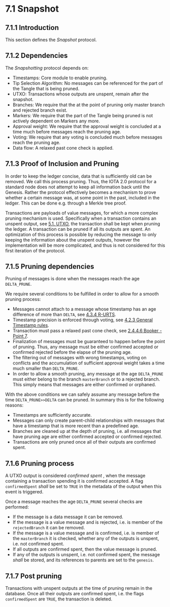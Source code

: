 # 7.1 Snapshot

## 7.1.1 Introduction
This section defines the *Snapshot* protocol.


## 7.1.2 Dependencies
The *Snapshotting* protocol depends on:

+ Timestamps: Core module to enable pruning.
+ Tip Selection Algorithm: No messages can be referenced for the part of the Tangle that is being pruned.
+ UTXO: Transactions whose outputs are unspent, remain after the snapshot.
+ Branches: We require that the at the point of pruning only master branch and rejected branch exist.
+ Markers: We require that the part of the Tangle being pruned is not actively dependent on Markers any more. 
+ Approval weight: We require that the approval weight is concluded at a time much before messages reach the pruning age.
+ Voting: We require that any voting is concluded much before messages reach the pruning age. 
+ Data flow: A relaxed past cone check is applied.


## 7.1.3 Proof of Inclusion and Pruning

In order to keep the ledger concise, data that is sufficiently old can be removed. We call this process pruning. Thus, the IOTA 2.0 protocol for a standard node does not attempt to keep all information back until the Genesis. Rather the protocol effectively becomes a mechanism to prove whether a certain message was, at some point in the past, included in the ledger. This can be done e.g. through a Merkle tree proof. 

Transactions are payloads of value messages, for which a more complex pruning mechanism is used. Specifically when a transaction contains an unspent output, see [5.1. UTXO](./5.1%20UTXO.md), the transaction shall be kept when pruning the ledger. A transaction can be pruned if all its outputs are spent. An optimization of this process is possible by reducing the message to only keeping the information about the unspent outputs, however the implementation will be more complicated, and thus is not considered for this first iteration of the protocol.

## 7.1.5 Pruning dependencies

Pruning of messages is done when the messages reach the age `DELTA_PRUNE`. 

We require several conditions to be fulfilled in order to allow for a smooth pruning process: 
- Messages cannot attach to a message whose timestamp has an age difference of more than `DELTA`, see [4.3.4 R-URTS](./4.3%20Tip%20Selection%20Algorithm.md/#4.3.4%20R-URTS).
- Timestamp precision is enforced through voting, see [4.2.3 General Timestamp rules](./4.2%20Timestamps.md/#4.2.3%20General%20Timestamp%20rules). 
- Transaction must pass a relaxed past cone check, see [2.4.4.6 Booker - Point 7](./2.4%20Data%20Flow.md/#2.4.4.6%20Booker). 
- Finalization of messages must be guaranteed to happen before the point of pruning. Thus, any message must be either confirmed accepted or confirmed rejected before the elapse of the pruning age. 
- The filtering out of messages with wrong timestamps, voting on conflicts and the accumulation of sufficient approval weight takes a time much smaller than `DELTA_PRUNE`. 
- In order to allow a smooth pruning, any message at the age `DELTA_PRUNE` must either belong to the branch `masterBranch` or to a rejected branch. This simply means that messages are either confirmed or orphaned. 

With the above conditions we can safely assume any message before the time `DELTA_PRUNE>>DELTA` can be pruned. In summary this is for the following reasons:
- Timestamps are sufficiently accurate.
- Messages can only create parent-child relationships with messages that have a timestamp that is more recent than a predefined age.
- Branches are cleaned up at the depth of pruning, i.e. all messages that have pruning age are either confirmed accepted or confirmed rejected.
- Transactions are only pruned once all of their outputs are confirmed spent. 


## 7.1.6 Pruning process

A UTXO output is considered *confirmed spent* , when the message containing a transaction spending it is confirmed accepted. A flag `confirmedSpent` *shall* be set to `TRUE` in the metadata of the output when this event is triggered.

Once a message reaches the age `DELTA_PRUNE` several checks are performed:

+ If the message is a data message it can be removed. 
+ If the message is a value message and is rejected, i.e. is member of the `rejectedBranch` it can be removed.
+ If the message is a value message and is confirmed, i.e. is member of the `masterBranch` it is checked, whether any of the outputs is unspent, i.e. not confirmed spent. 
+ If all outputs are confirmed spent, then the value message is pruned. 
+ If any of the outputs is unspent, i.e. not confirmed spent, the message *shall* be stored, and its references to parents are set to the `genesis`.

## 7.1.7 Post pruning

Transactions with unspent outputs at the time of pruning remain in the database. Once all their outputs are confirmed spent, i.e. the flags `confirmedSpent` are `TRUE`, the transaction is deleted.
